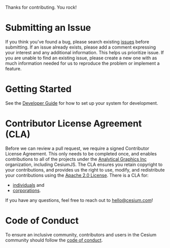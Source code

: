 Thanks for contributing. You rock!

# Submitting an Issue

If you think you've found a bug, please search existing [issues](https://github.com/AnalyticalGraphicsInc/cesium-ion-blender-addon/issues) before submitting. If an issue already exists, please add a comment expressing your interest and any additional information. This helps us prioritize issue. If you are unable to find an existing issue, please create a new one with as much information needed for us to reproduce the problem or implement a feature.

# Getting Started

See the [Developer Guide](Documentation/Contributors/DeveloperGuide/README.md) for how to set up your system for development.

# Contributor License Agreement (CLA)

Before we can review a pull request, we require a signed Contributor License Agreement. This only needs to be completed once, and enables contributions to all of the projects under the [Analytical Graphics Inc](https://github.com/AnalyticalGraphicsInc) organization, including CesiumJS. The CLA ensures you retain copyright to your contributions, and provides us the right to use, modify, and redistribute your contributions using the [Apache 2.0 License](LICENSE.md). There is a CLA for:

-   [individuals](https://docs.google.com/forms/d/e/1FAIpQLScU-yvQdcdjCFHkNXwdNeEXx5Qhu45QXuWX_uF5qiLGFSEwlA/viewform) and
-   [corporations](https://docs.google.com/forms/d/e/1FAIpQLSeYEaWlBl1tQEiegfHMuqnH9VxyfgXGyIw13C2sN7Fj3J3GVA/viewform).

If you have any questions, feel free to reach out to [hello@cesium.com](mailto:hello@cesium)!

# Code of Conduct

To ensure an inclusive community, contributors and users in the Cesium community should follow the [code of conduct](./CODE_OF_CONDUCT.md).
